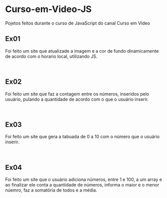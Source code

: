 # Curso-em-Video-JS
Pojetos feitos durante o curso de JavaScript do canal Curso em Video

<h2>Ex01</h2>
<p>Foi feito um site que atualizade a imagem e a cor de fundo dinamicamente de acordo com o horario local, utilizando JS.</p>
<br>
<h2>Ex02</h2>
<p>Foi feito um site que faz a contagem entre os números, inseridos pelo usuário, pulando a quantidade de acordo com o que o usuário inserir.</p>
<br>
<h2>Ex03</h2>
<p>Foi feito um site que gera a tabuada de 0 a 10 com o número que o usuário inserir.</p>
<br>
<h2>Ex04</h2>
<p>Foi feito um site que o usuário adiciona números, entre 1 e 100, a um array e ao finalizar ele conta a quantidade de números, informa o maior e o menor núemro, faz a somatória de todos e a média.</p>

